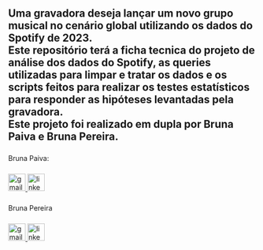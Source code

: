 <h2 align="left"><br>Uma gravadora deseja lançar um novo grupo musical  no cenário global utilizando os dados do Spotify de 2023.<br>Este repositório terá a ficha tecnica do projeto de análise dos dados do Spotify, as queries utilizadas para limpar e tratar os dados e os scripts feitos para realizar os testes estatísticos para responder as hipóteses levantadas pela gravadora.<br>Este projeto foi realizado em dupla por Bruna Paiva e Bruna Pereira.</h2>

###

<p align="left">Bruna Paiva:</p>

###

<div align="left">
  <a href="brunasap16@gmail.com" target="_blank">
    <img src="https://img.shields.io/static/v1?message=Gmail&logo=gmail&label=&color=D14836&logoColor=white&labelColor=&style=for-the-badge" height="35" alt="gmail logo"  />
  </a>
  <a href="www.linkedin.com/in/bruna-paiva16" target="_blank">
    <img src="https://img.shields.io/static/v1?message=LinkedIn&logo=linkedin&label=&color=0077B5&logoColor=white&labelColor=&style=for-the-badge" height="35" alt="linkedin logo"  />
  </a>
</div>

###

<p align="left">Bruna Pereira</p>

###

<div align="left">
  <a href="brunapereirabittencourt@gmail.com" target="_blank">
    <img src="https://img.shields.io/static/v1?message=Gmail&logo=gmail&label=&color=D14836&logoColor=white&labelColor=&style=for-the-badge" height="35" alt="gmail logo"  />
  </a>
  <a href="https://www.linkedin.com/in/pereirasbruna/" target="_blank">
    <img src="https://img.shields.io/static/v1?message=LinkedIn&logo=linkedin&label=&color=0077B5&logoColor=white&labelColor=&style=for-the-badge" height="35" alt="linkedin logo"  />
  </a>
</div>

###
